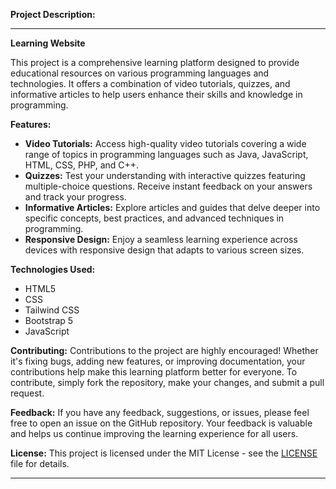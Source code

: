 **Project Description:**

---

**Learning Website**

This project is a comprehensive learning platform designed to provide educational resources on various programming languages and technologies. It offers a combination of video tutorials, quizzes, and informative articles to help users enhance their skills and knowledge in programming.

**Features:**
- **Video Tutorials:** Access high-quality video tutorials covering a wide range of topics in programming languages such as Java, JavaScript, HTML, CSS, PHP, and C++.
- **Quizzes:** Test your understanding with interactive quizzes featuring multiple-choice questions. Receive instant feedback on your answers and track your progress.
- **Informative Articles:** Explore articles and guides that delve deeper into specific concepts, best practices, and advanced techniques in programming.
- **Responsive Design:** Enjoy a seamless learning experience across devices with responsive design that adapts to various screen sizes.

**Technologies Used:**
- HTML5
- CSS
- Tailwind CSS
- Bootstrap 5
- JavaScript

**Contributing:**
Contributions to the project are highly encouraged! Whether it's fixing bugs, adding new features, or improving documentation, your contributions help make this learning platform better for everyone. To contribute, simply fork the repository, make your changes, and submit a pull request.

**Feedback:**
If you have any feedback, suggestions, or issues, please feel free to open an issue on the GitHub repository. Your feedback is valuable and helps us continue improving the learning experience for all users.

**License:**
This project is licensed under the MIT License - see the [LICENSE](link-to-license-file) file for details.

---

